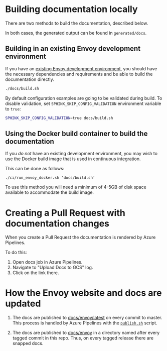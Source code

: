 # Building documentation locally

There are two methods to build the documentation, described below.

In both cases, the generated output can be found in `generated/docs`.

## Building in an existing Envoy development environment

If you have an [existing Envoy development environment](https://github.com/envoyproxy/envoy/tree/main/bazel#quick-start-bazel-build-for-developers), you should have the necessary dependencies and requirements and be able to build the documentation directly.

```bash
./docs/build.sh
```

By default configuration examples are going to be validated during build. To disable validation,
set `SPHINX_SKIP_CONFIG_VALIDATION` environment variable to `true`:

```bash
SPHINX_SKIP_CONFIG_VALIDATION=true docs/build.sh
```

## Using the Docker build container to build the documentation

If you *do not* have an existing development environment, you may wish to use the Docker build
image that is used in continuous integration.

This can be done as follows:

```
./ci/run_envoy_docker.sh 'docs/build.sh'
```

To use this method you will need a minimum of 4-5GB of disk space available to accommodate the build image.

# Creating a Pull Request with documentation changes

When you create a Pull Request the documentation is rendered by Azure Pipelines.

To do this:
1. Open docs job in Azure Pipelines.
2. Navigate to "Upload Docs to GCS" log.
3. Click on the link there.

# How the Envoy website and docs are updated

1. The docs are published to [docs/envoy/latest](https://github.com/envoyproxy/envoyproxy.github.io/tree/master/docs/envoy/latest)
   on every commit to master. This process is handled by Azure Pipelines with the
  [`publish.sh`](https://github.com/envoyproxy/envoy/blob/main/docs/publish.sh) script.

2. The docs are published to [docs/envoy](https://github.com/envoyproxy/envoyproxy.github.io/tree/master/docs/envoy)
   in a directory named after every tagged commit in this repo. Thus, on every tagged release there
   are snapped docs.
